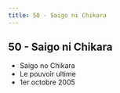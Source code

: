 ```yaml
---
title: 50 - Saigo ni Chikara
---
```


50 - Saigo ni Chikara
---------------------

* Saigo no Chikara
* Le pouvoir ultime
* 1er octobre 2005
